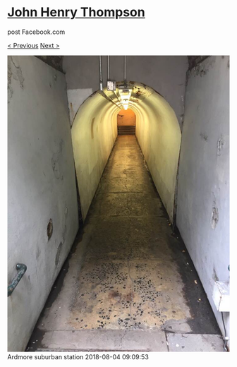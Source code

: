 # [John Henry Thompson](../README.md)
post Facebook.com

[< Previous](2018-08-07-3.md) [Next >](2018-08-04-2.md)

[![](../media/2018-08-04/Timeline-Photos-Ardmore-suburban-station.jpg)](../README.md)
Ardmore suburban station
2018-08-04 09:09:53